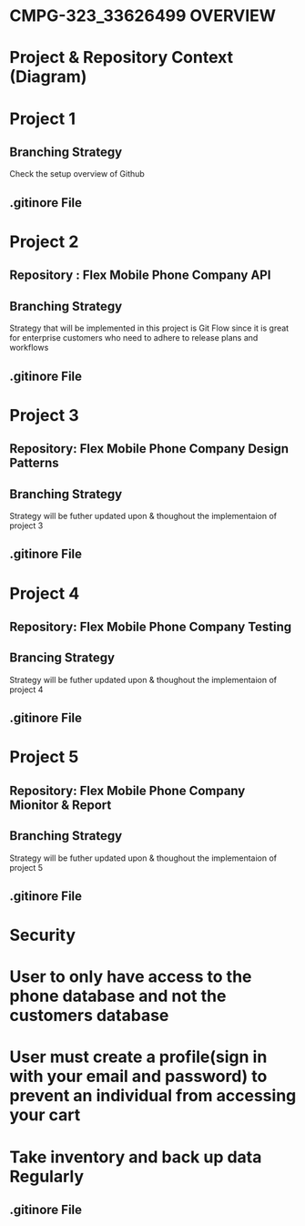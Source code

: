 # CMPG-323_33626499 OVERVIEW

# Project & Repository Context (Diagram)

# Project 1

## Branching Strategy

Check the setup overview of Github

## .gitinore File

# Project 2
## Repository : Flex Mobile Phone Company API

## Branching Strategy
Strategy that will be implemented in this project is Git Flow since it is great for enterprise customers who need to adhere to release plans and workflows

## .gitinore File
# Project 3

## Repository: Flex Mobile Phone Company Design Patterns

## Branching Strategy
Strategy will be futher updated upon & thoughout the implementaion of project 3

## .gitinore File

# Project 4

## Repository: Flex Mobile Phone Company Testing
## Brancing Strategy
Strategy will be futher updated upon & thoughout the implementaion of project 4

## .gitinore File

# Project 5

## Repository: Flex Mobile Phone Company Mionitor & Report 

## Branching Strategy
Strategy will be futher updated upon & thoughout the implementaion of project 5

## .gitinore File
# Security

# User to only have access to the phone database and not the customers database
# User must create a profile(sign in with your email and password) to prevent an individual from accessing your cart
# Take inventory and back up data Regularly

## .gitinore File
